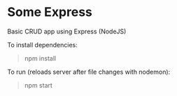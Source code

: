 # Some Express

Basic CRUD app using Express (NodeJS)

To install dependencies:
> npm install

To run (reloads server after file changes with nodemon):
> npm start